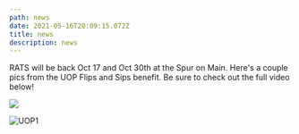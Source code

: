 ```yaml
---
path: news
date: 2021-05-16T20:09:15.072Z
title: news
description: news
---
```

RATS will be back Oct 17 and Oct 30th at the Spur on Main.   Here's a couple pics from the UOP Flips and Sips benefit. Be sure to check out the full video below!

![](assets/uop1.jpeg)

![](assets/uop1.jpeg "UOP1")